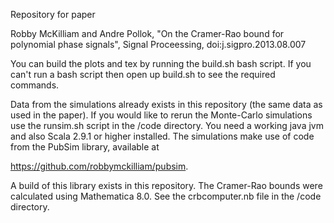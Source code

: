Repository for paper

Robby McKilliam and Andre Pollok, "On the Cramer-Rao bound for polynomial phase signals", Signal Proceessing, doi:j.sigpro.2013.08.007

You can build the plots and tex by running the build.sh bash script.  If you can't run a bash script then open up build.sh to see the required commands.

Data from the simulations already exists in this repository (the same data as used in the paper).  If you would like to rerun the Monte-Carlo simulations use the runsim.sh script in the /code directory. You need a working java jvm and also Scala 2.9.1 or higher installed. The simulations make use of code from the PubSim library, available at

https://github.com/robbymckilliam/pubsim.

A build of this library exists in this repository.  The Cramer-Rao bounds were calculated using Mathematica 8.0. See the crbcomputer.nb file in the /code directory.

